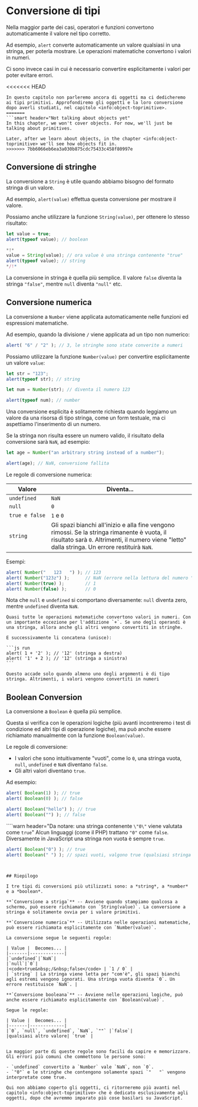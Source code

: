 # Conversione di tipi

Nella maggior parte dei casi, operatori e funzioni convertono automaticamente il valore nel tipo corretto.

Ad esempio, `alert` converte automaticamente un valore qualsiasi in una stringa, per poterla mostrare. Le operazioni matematiche convertono i valori in numeri.

Ci sono invece casi in cui è necessario convertire esplicitamente i valori per poter evitare errori.

<<<<<<< HEAD
```smart header="Non parliamo ancora di oggetti"
In questo capitolo non parleremo ancora di oggetti ma ci dedicheremo ai tipi primitivi. Approfondiremo gli oggetti e la loro conversione dopo averli studiati, nel capitolo <info:object-toprimitive>.
=======
```smart header="Not talking about objects yet"
In this chapter, we won't cover objects. For now, we'll just be talking about primitives.

Later, after we learn about objects, in the chapter <info:object-toprimitive> we'll see how objects fit in.
>>>>>>> 7bb6066eb6ea3a030b875cdc75433c458f80997e
```

## Conversione di stringhe

La conversione a `String` è utile quando abbiamo bisogno del formato stringa di un valore.

Ad esempio, `alert(value)` effettua questa conversione per mostrare il valore.

Possiamo anche utilizzare la funzione `String(value)`, per ottenere lo stesso risultato:

```js run
let value = true;
alert(typeof value); // boolean

*!*
value = String(value); // ora value è una stringa contenente "true"
alert(typeof value); // string
*/!*
```

La conversione in stringa è quella più semplice. Il valore `false` diventa la stringa `"false"`, mentre `null` diventa `"null"` etc.

## Conversione numerica

La conversione a `Number` viene applicata automaticamente nelle funzioni ed espressioni matematiche.

Ad esempio, quando la divisione `/` viene applicata ad un tipo non numerico:

```js run
alert( "6" / "2" ); // 3, le stringhe sono state converite a numeri
```

Possiamo utilizzare la funzione `Number(value)` per convertire esplicitamente un valore `value`:

```js run
let str = "123";
alert(typeof str); // string

let num = Number(str); // diventa il numero 123

alert(typeof num); // number
```

Una conversione esplicita è solitamente richiesta quando leggiamo un valore da una risorsa di tipo stringa, come un form testuale, ma ci aspettiamo l'inserimento di un numero.

Se la stringa non risulta essere un numero valido, il risultato della conversione sarà `NaN`, ad esempio:

```js run
let age = Number("an arbitrary string instead of a number");

alert(age); // NaN, conversione fallita
```

Le regole di conversione numerica:

| Valore |  Diventa... |
|-------|-------------|
|`undefined`|`NaN`|
|`null`|`0`|
|<code>true&nbsp;e&nbsp;false</code> | `1` e `0` |
| `string` | Gli spazi bianchi all'inizio e alla fine vengono rimossi. Se la stringa rimanente è vuota, il risultato sarà `0`. Altrimenti, il numero viene "letto" dalla stringa. Un errore restituirà `NaN`. |

Esempi:

```js run
alert( Number("   123   ") ); // 123
alert( Number("123z") );      // NaN (errore nella lettura del numero "z")
alert( Number(true) );        // 1
alert( Number(false) );       // 0
```

Nota che `null` e `undefined` si comportano diversamente: `null` diventa zero, mentre `undefined` diventa `NaN`.

````smart header="L'addizione '+' concatena le stringhe"
Quasi tutte le operazioni matematiche convertono valori in numeri. Con un importante eccezione per l'addizione `+`. Se uno degli operandi è una stringa, allora anche gli altri vengono convertiti in stringhe.

E successivamente li concatena (unisce):

```js run
alert( 1 + '2' ); // '12' (stringa a destra)
alert( '1' + 2 ); // '12' (stringa a sinistra)
```

Questo accade solo quando almeno uno degli argomenti è di tipo stringa. Altrimenti, i valori vengono convertiti in numeri
````

## Boolean Conversion

La conversione a `Boolean` è quella più semplice.

Questa si verifica con le operazioni logiche (più avanti incontreremo i test di condizione ed altri tipi di operazione logiche), ma può anche essere richiamato manualmente con la funzione `Boolean(value)`.

Le regole di conversione:

- I valori che sono intuitivamente "vuoti", come lo `0`, una stringa vuota, `null`, `undefined` e `NaN` diventano `false`.
- Gli altri valori diventano `true`.

Ad esempio:

```js run
alert( Boolean(1) ); // true
alert( Boolean(0) ); // false

alert( Boolean("hello") ); // true
alert( Boolean("") ); // false
```

````warn header="Da notare: una stringa contenente `\"0\"` viene valutata come `true`"
Alcun linguaggi (come il PHP) trattano `"0"` come `false`. Diversamente in JavaScript una stringa non vuota è sempre `true`.

```js run
alert( Boolean("0") ); // true
alert( Boolean(" ") ); // spazi vuoti, valgono true (qualsiasi stringa non vuota viene interpretata come true)
```
````


## Riepilogo

I tre tipi di conversioni più utilizzati sono: a *string*, a *number* e a *boolean*.

**`Conversione a striga`** -- Avviene quando stampiamo qualcosa a schermo, può essere richiamato con `String(value)`. La conversione a stringa è solitamente ovvia per i valore primitivi.

**`Conversione numerica`** -- Utilizzata nelle operazioni matematiche, può essere richiamata esplicitamente con `Number(value)`.

La conversione segue le seguenti regole:

| Value |  Becomes... |
|-------|-------------|
|`undefined`|`NaN`|
|`null`|`0`|
|<code>true&nbsp;/&nbsp;false</code> | `1 / 0` |
| `string` | La stringa viene letta per "com'è", gli spazi bianchi agli estremi vengono ignorati. Una stringa vuota diventa `0`. Un errore restituisce `NaN`. |

**`Conversione booleana`** -- Avviene nelle operazioni logiche, può anche essere richiamato esplicitamente con `Boolean(value)`.

Segue le regole:

| Value |  Becomes... |
|-------|-------------|
|`0`, `null`, `undefined`, `NaN`, `""` |`false`|
|qualsiasi altro valore| `true` |


La maggior parte di queste regole sono facili da capire e memorizzare. Gli errori più comuni che commettono le persone sono:

- `undefined` convertito a `Number` vale `NaN`, non `0`.
- `"0"` e le stringhe che contengono solamente spazi `"   "` vengono interpretate come true.

Qui non abbiamo coperto gli oggetti, ci ritorneremo più avanti nel capitolo <info:object-toprimitive> che è dedicato esclusivamente agli oggetti, dopo che avremmo imparato più cose basilari su JavaScript.
